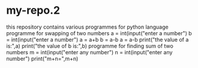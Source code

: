 # my-repo.2
this repository contains various programmes for python language
programme for swapping of two numbers
a = int(input("enter a number")
b = int(input("enter a number")
a = a+b
b = a-b
a = a-b
print("the value of a is:",a)
print("the value of b is:",b)
programme for finding sum of two numbers
m = int(input("enter any number")
n = int(input("enter any number")
print("m+n=",m+n)
